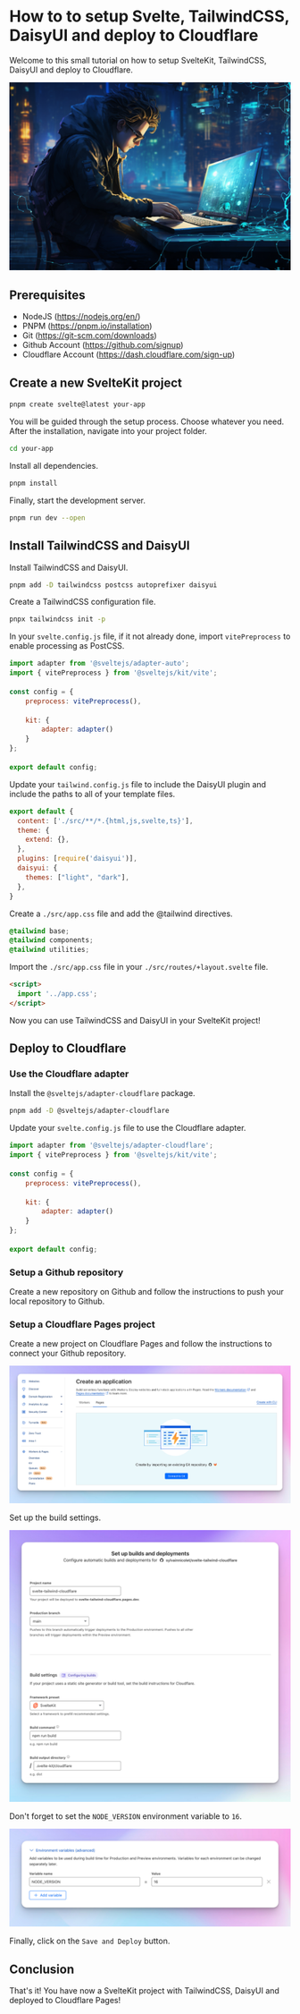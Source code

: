 # How to to setup Svelte, TailwindCSS, DaisyUI and deploy to Cloudflare

Welcome to this small tutorial on how to setup SvelteKit, TailwindCSS, DaisyUI and deploy to Cloudflare.

![Cover](./documentation/cover.png)

## Prerequisites
- NodeJS (https://nodejs.org/en/)
- PNPM (https://pnpm.io/installation)
- Git (https://git-scm.com/downloads)
- Github Account (https://github.com/signup)
- Cloudflare Account (https://dash.cloudflare.com/sign-up)

## Create a new SvelteKit project
```bash
pnpm create svelte@latest your-app
```

You will be guided through the setup process. Choose whatever you need.
After the installation, navigate into your project folder.
```bash
cd your-app
```
Install all dependencies.
```bash
pnpm install
```
Finally, start the development server.
```bash
pnpm run dev --open
```

## Install TailwindCSS and DaisyUI
Install TailwindCSS and DaisyUI.
```bash
pnpm add -D tailwindcss postcss autoprefixer daisyui
```

Create a TailwindCSS configuration file.
```bash
pnpx tailwindcss init -p
```

In your `svelte.config.js` file, if it not already done, import `vitePreprocess` to enable processing as PostCSS.
```js
import adapter from '@sveltejs/adapter-auto';
import { vitePreprocess } from '@sveltejs/kit/vite';

const config = {
	preprocess: vitePreprocess(),

	kit: {
		adapter: adapter()
	}
};

export default config;
```

Update your `tailwind.config.js` file to include the DaisyUI plugin and include the paths to all of your template files.
```js
export default {
  content: ['./src/**/*.{html,js,svelte,ts}'],
  theme: {
    extend: {},
  },
  plugins: [require('daisyui')],
  daisyui: {
    themes: ["light", "dark"],
  },
}
```

Create a `./src/app.css` file and add the @tailwind directives.
```css
@tailwind base;
@tailwind components;
@tailwind utilities;
```

Import the `./src/app.css` file in your `./src/routes/+layout.svelte` file.
```html
<script>
  import '../app.css';
</script>
```

Now you can use TailwindCSS and DaisyUI in your SvelteKit project!

## Deploy to Cloudflare

### Use the Cloudflare adapter
Install the `@sveltejs/adapter-cloudflare` package.
```bash
pnpm add -D @sveltejs/adapter-cloudflare
```

Update your `svelte.config.js` file to use the Cloudflare adapter.
```js
import adapter from '@sveltejs/adapter-cloudflare';
import { vitePreprocess } from '@sveltejs/kit/vite';

const config = {
	preprocess: vitePreprocess(),

	kit: {
		adapter: adapter()
	}
};

export default config;
```

### Setup a Github repository

Create a new repository on Github and follow the instructions to push your local repository to Github.

### Setup a Cloudflare Pages project

Create a new project on Cloudflare Pages and follow the instructions to connect your Github repository.

![Cloudflare Pages](./documentation/image_1.jpg)

Set up the build settings.

![Cloudflare Pages](./documentation/image_2.jpg)

Don't forget to set the `NODE_VERSION` environment variable to `16`.

![Cloudflare Pages](./documentation/image_3.jpg)

Finally, click on the `Save and Deploy` button.


## Conclusion

That's it! You have now a SvelteKit project with TailwindCSS, DaisyUI and deployed to Cloudflare Pages!